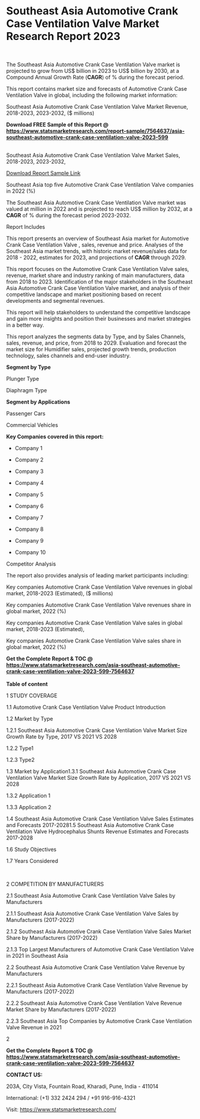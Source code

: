 <h1>Southeast Asia Automotive Crank Case Ventilation Valve Market Research Report 2023</h1><br/><p>The Southeast Asia Automotive Crank Case Ventilation Valve market is projected to grow from US$ billion in 2023 to US$ billion by 2030, at a Compound Annual Growth Rate (<strong>CAGR</strong>) of % during the forecast period.</p><p>
 
 This report contains market size and forecasts of Automotive Crank Case Ventilation Valve in global, including the following market information:</p><p>
 
 Southeast Asia Automotive Crank Case Ventilation Valve Market Revenue, 2018-2023, 2023-2032, ($ millions)</p><div><b>Download FREE Sample of this Report @ <a href="https://www.statsmarketresearch.com/download-free-sample/7564637/asia-southeast-automotive-crank-case-ventilation-valve-2023-599">https://www.statsmarketresearch.com/report-sample/7564637/asia-southeast-automotive-crank-case-ventilation-valve-2023-599</a></b></div><br><p>
 
 Southeast Asia Automotive Crank Case Ventilation Valve Market Sales, 2018-2023, 2023-2032,</p><p><a href="https://www.statsmarketresearch.com/download-free-sample/7564637/asia-southeast-automotive-crank-case-ventilation-valve-2023-599">Download Report Sample Link</a></p><p>
 
 Southeast Asia top five Automotive Crank Case Ventilation Valve companies in 2022 (%)</p><p>
 
 The Southeast Asia Automotive Crank Case Ventilation Valve market was valued at million in 2022 and is projected to reach US$ million by 2032, at a <strong>CAGR</strong> of % during the forecast period 2023-2032.</p><p>
 
 Report Includes</p><p>
 
 This report presents an overview of Southeast Asia market for Automotive Crank Case Ventilation Valve , sales, revenue and price. Analyses of the Southeast Asia market trends, with historic market revenue/sales data for 2018 - 2022, estimates for 2023, and projections of <strong>CAGR</strong> through 2029.</p><p>
 
 This report focuses on the Automotive Crank Case Ventilation Valve sales, revenue, market share and industry ranking of main manufacturers, data from 2018 to 2023. Identification of the major stakeholders in the Southeast Asia Automotive Crank Case Ventilation Valve market, and analysis of their competitive landscape and market positioning based on recent developments and segmental revenues.</p><p>
 
 This report will help stakeholders to understand the competitive landscape and gain more insights and position their businesses and market strategies in a better way.</p><p>
 
 This report analyzes the segments data by Type, and by Sales Channels, sales, revenue, and price, from 2018 to 2029. Evaluation and forecast the market size for Humidifier sales, projected growth trends, production technology, sales channels and end-user industry.</p><p>
 
  <strong>Segment by Type</strong></p><p>
 
 Plunger Type</p><p>Diaphragm Type</p><p>
 
 <strong> Segment <strong><strong>by Applications</strong></strong></strong></p><p>
 
 Passenger Cars</p><p>Commercial Vehicles</p><p><strong>Key Companies covered in this report:</strong></p><p>
 
 </p><ul><p></p><li>Company 1</li><p></p><li>Company 2</li><p></p><li>Company 3</li><p></p><li>Company 4</li><p></p><li>Company 5</li><p></p><li>Company 6</li><p></p><li>Company 7</li><p></p><li>Company 8</li><p></p><li>Company 9</li><p></p><li>Company 10</li><p></p></ul><p>Competitor Analysis</p><p>
 
 The report also provides analysis of leading market participants including:</p><p>
 
 Key companies Automotive Crank Case Ventilation Valve revenues in global market, 2018-2023 (Estimated), ($ millions)</p><p>
 
 Key companies Automotive Crank Case Ventilation Valve revenues share in global market, 2022 (%)</p><p>
 
 Key companies Automotive Crank Case Ventilation Valve sales in global market, 2018-2023 (Estimated),</p><p>
 
 Key companies Automotive Crank Case Ventilation Valve sales share in global market, 2022 (%)</p><div><b>Get the Complete Report & TOC @ <a href="https://www.statsmarketresearch.com/asia-southeast-automotive-crank-case-ventilation-valve-2023-599-7564637">https://www.statsmarketresearch.com/asia-southeast-automotive-crank-case-ventilation-valve-2023-599-7564637</a></b></div><br><b>Table of content</b><p>1 STUDY COVERAGE<br />
 
 1.1 Automotive Crank Case Ventilation Valve Product Introduction<br />
 
 1.2 Market by Type<br />
 
 1.2.1 Southeast Asia Automotive Crank Case Ventilation Valve Market Size Growth Rate by Type, 2017 VS 2021 VS 2028<br />
 
 1.2.2 Type1<br />
 
 1.2.3 Type2<br />
 
 1.3 Market by Application1.3.1 Southeast Asia Automotive Crank Case Ventilation Valve Market Size Growth Rate by Application, 2017 VS 2021 VS 2028<br />
 
 1.3.2 Application 1<br />
 
 1.3.3 Application 2<br />
 
 1.4 Southeast Asia Automotive Crank Case Ventilation Valve Sales Estimates and Forecasts 2017-20281.5 Southeast Asia Automotive Crank Case Ventilation Valve Hydrocephalus Shunts Revenue Estimates and Forecasts 2017-2028<br />
 
 1.6 Study Objectives<br />
 
 1.7 Years Considered<br />
 
 <br />
 
 2 COMPETITION BY MANUFACTURERS<br />
 
 2.1 Southeast Asia Automotive Crank Case Ventilation Valve Sales by Manufacturers<br />
 
 2.1.1 Southeast Asia Automotive Crank Case Ventilation Valve Sales by Manufacturers (2017-2022)<br />
 
 2.1.2 Southeast Asia Automotive Crank Case Ventilation Valve Sales Market Share by Manufacturers (2017-2022)<br />
 
 2.1.3 Top Largest Manufacturers of Automotive Crank Case Ventilation Valve in 2021 in Southeast Asia<br />
 
 2.2 Southeast Asia Automotive Crank Case Ventilation Valve Revenue by Manufacturers<br />
 
 2.2.1 Southeast Asia Automotive Crank Case Ventilation Valve Revenue by Manufacturers (2017-2022)<br />
 
 2.2.2 Southeast Asia Automotive Crank Case Ventilation Valve Revenue Market Share by Manufacturers (2017-2022)<br />
 
 2.2.3 Southeast Asia Top Companies by Automotive Crank Case Ventilation Valve Revenue in 2021<br />
 
 2<br><div><b>Get the Complete Report & TOC @ <a href="https://www.statsmarketresearch.com/asia-southeast-automotive-crank-case-ventilation-valve-2023-599-7564637">https://www.statsmarketresearch.com/asia-southeast-automotive-crank-case-ventilation-valve-2023-599-7564637</a></b></div></p>
 
 <b>CONTACT US:</b><br>
 
 203A, City Vista, Fountain Road, Kharadi, Pune, India - 411014 <br>
 
 International: (+1) 332 2424 294 / +91 916-916-4321<br>
 
 Visit: <a href="https://www.statsmarketresearch.com/">https://www.statsmarketresearch.com/</a>
 
 <br>